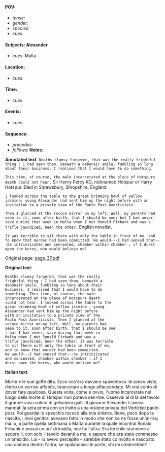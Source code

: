 #### POV: 
  - *tense*:
  - *gender*:
  - *species*:
  - *cues*:
#### Subjects: Alexander
  - *cues*: Malta
#### Location:
  - *cues*:
#### Time:
  - *cues*:
#### Events:
  - *cues*:
#### Sequence:
  - *precedes*: 
  - *follows*:
**Notes**:


**Annotated text**:
`Deaths clumsy fingered, that was the really frightful thing : I had seen them, beneath a debonair smile, fumbling so long about their business. I realised that I would have to do something.`

`This time, of course, the male incarcerated at the place of Hotspurs death could not hear.` Sir Henry Percy KG, nicknamed Hotspur or Harry Hotspur. Died in Shrewsbury, Shropshire, England

`I looked across the table to the great brimming bowl of yellow jasmine; young Alexander had sent him up the night before with an invitation to a private view of the Paulo Post Avorticists.`

`Then I glanced at the rococo mirror on my left. Well, my parents had seen to it, soon after birth, that I should be one; but I had never, save during that week in Malta when I met Ronald Firbank and was a trifle jaundiced, been the other.` English novelist.

`It was terrible to sit there with only the table in front of me, and to know that murder had been committed. He would---I had sensed that---be intrinsicated and concealed, chamber within chamber ; if I durst open the bores, who would believe me?`

Original page:
[page_37.pdf](https://github.com/vigji/cainjb/blob/main/source_material/pages/page_37.pdf)

**Original text**:
```
Deaths clumsy fingered, that was the really 
frightful thing : I had seen them, beneath a 
debonair smile, fumbling so long about their 
business. I realised that I would have to do 
something. This time, of course, the male 
incarcerated at the place of Hotspurs death 
could not hear. I looked across the table to the 
great brimming bowl of yellow jasmine ; young 
Alexander had sent him up the night before 
with an invitation to a private view of the 
Paulo Post Avorticists. Then I glanced at the 
rococo mirror on my left. Well, my parents had 
seen to it, soon after birth, that I should be one 
; but I had never, save during that week in 
Malta when I met Ronald Firbank and was a 
trifle jaundiced, been the other. It was terrible 
to sit there with only the table in front of me, 
and to know that murder had been committed. 
He would---I had sensed that---be intrinsicated 
and concealed, chamber within chamber ; if I 
durst open the bores, who would believe me? 
```

**Italian text**:

Morte e le sue goffe dita. Ecco cos'era davvero spaventoso: le avevo viste, dietro un sorriso affabile, brancolare a lungo affaccendate. Mi resi conto di dover fare qualcosa. Questa volta, come è ovvio, l'uomo incarcerato nel luogo della morte di Hotspur non poteva sen-tire. Osservai al di là del tavolo il grande vaso colmo di gelsomini gialli; il giovane Alexander li aveva mandati la sera prima con un invito a una visione privata dei Vorticisti paulo-post. Poi guardai lo specchio rococò alla mia sinistra. Bene, poco dopo la nascita, i miei genitori avevano fatto in modo che non ce ne fosse un'al-tra; ma io, a parte quella settimana a Malta durante la quale incontrai Ronald Firbank e provai un po' di invidia, mai fui l'altra. Era terribile starmene a sedere
Ii, con solo il tavolo davanti a me, e sapere che era stato commesso un omicidio. Lui - lo avevo percepito - sarebbe stato coinvolto e nascosto, una camera dentro l'altra; se spalancassi le porte, chi mi crederebbe?

